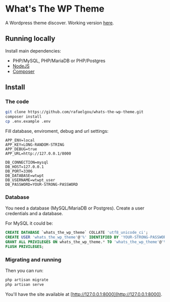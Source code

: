 # What's The WP Theme

A Wordpress theme discover. Working version [here](https://what-the-wp-theme.rgou.net).

## Running locally

Install main dependencies:

- PHP/MySQL, PHP/MariaDB or PHP/Postgres
- [NodeJS](https://nodejs.org/en/download/)
- [Composer](https://getcomposer.org/doc/00-intro.md#installation-linux-unix-osx)

## Install

### The code

```bash
git clone https://github.com/rafaelgou/whats-the-wp-theme.git
composer install
cp .env.example .env
```

Fill database, enviroment, debug and url settings:

```env
APP_ENV=local
APP_KEY=LONG-RANDOM-STRING
APP_DEBUG=true
APP_URL=http://127.0.0.1/8000

DB_CONNECTION=mysql
DB_HOST=127.0.0.1
DB_PORT=3306
DB_DATABASE=wtwpt
DB_USERNAME=wtwpt_user
DB_PASSWORD=YOUR-STRONG-PASSWORD
```

### Database

You need a database (MySQL/MariaDB or Postgres). Create a user credentials and a database.

For MySQL it could be:

```sql
CREATE DATABASE `whats_the_wp_theme` COLLATE 'utf8_unicode_ci';
CREATE USER 'whats_the_wp_theme'@'%' IDENTIFIED BY 'YOUR-STRONG-PASSWORD';
GRANT ALL PRIVILEGES ON whats_the_wp_theme.* TO 'whats_the_wp_theme'@'%';
FLUSH PRIVILEGES;
```

### Migrating and running

Then you can run:

```bash
php artisan migrate
php artisan serve
```

You'll have the site available at [http://127.0.0.1:8000](http://127.0.0.1:8000).
